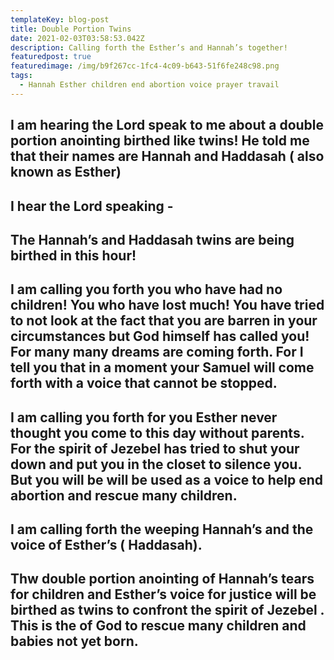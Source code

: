 ```yaml
---
templateKey: blog-post
title: Double Portion Twins
date: 2021-02-03T03:58:53.042Z
description: Calling forth the Esther’s and Hannah’s together!
featuredpost: true
featuredimage: /img/b9f267cc-1fc4-4c09-b643-51f6fe248c98.png
tags:
  - Hannah Esther children end abortion voice prayer travail
---
```

## I am hearing the Lord speak to me about a double portion anointing  birthed like twins!  He told me that their names are Hannah and Haddasah ( also known as Esther)

## I hear the Lord speaking -

## The Hannah’s and Haddasah twins are being birthed in this hour!

## I am calling  you forth you who have had no children!  You who have lost much!  You have tried to not look at the fact that you are barren in your circumstances  but God himself has called you!    For many many dreams are coming forth.  For I tell you that  in a moment your Samuel will come forth with a voice that cannot be stopped.

## 

## I am calling you forth for you Esther never thought you come to this day without parents.  For the spirit of Jezebel has tried to shut your down  and put you in the closet to silence you.  But you will be will be used as a voice to help end abortion and rescue many children.

## 

## I am calling forth the weeping Hannah’s  and the voice of Esther’s ( Haddasah).

## Thw double portion anointing of Hannah’s tears for children and Esther’s voice for justice will be birthed as twins to confront the spirit of Jezebel .    This is the of God to rescue many children and babies not yet born.

